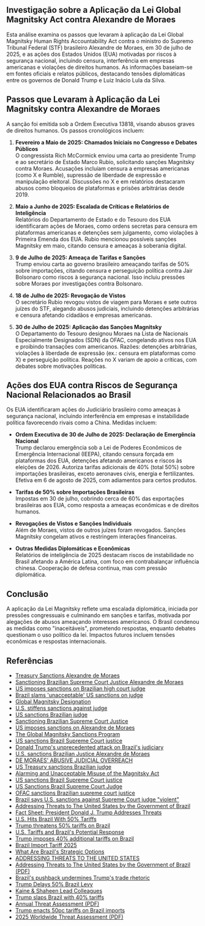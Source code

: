 ## Investigação sobre a Aplicação da Lei Global Magnitsky Act contra Alexandre de Moraes 

Esta análise examina os passos que levaram à aplicação da Lei Global Magnitsky Human Rights Accountability Act contra o ministro do Supremo Tribunal Federal (STF) brasileiro Alexandre de Moraes, em 30 de julho de 2025, e as ações dos Estados Unidos (EUA) motivadas por riscos à segurança nacional, incluindo censura, interferência em empresas americanas e violações de direitos humanos. As informações baseiam-se em fontes oficiais e relatos públicos, destacando tensões diplomáticas entre os governos de Donald Trump e Luiz Inácio Lula da Silva.


## Passos que Levaram à Aplicação da Lei Magnitsky contra Alexandre de Moraes

A sanção foi emitida sob a Ordem Executiva 13818, visando abusos graves de direitos humanos. Os passos cronológicos incluem:

1. **Fevereiro a Maio de 2025: Chamados Iniciais no Congresso e Debates Públicos**  
   O congressista Rich McCormick enviou uma carta ao presidente Trump e ao secretário de Estado Marco Rubio, solicitando sanções Magnitsky contra Moraes. Acusações incluíam censura a empresas americanas (como X e Rumble), supressão de liberdade de expressão e manipulação eleitoral. Discussões no X e em relatórios destacaram abusos como bloqueios de plataformas e prisões arbitrárias desde 2019.


2. **Maio a Junho de 2025: Escalada de Críticas e Relatórios de Inteligência**  
   Relatórios do Departamento de Estado e do Tesouro dos EUA identificaram ações de Moraes, como ordens secretas para censura em plataformas americanas e detenções sem julgamento, como violações à Primeira Emenda dos EUA. Rubio mencionou possíveis sanções Magnitsky em maio, citando censura e ameaças à soberania digital.


3. **9 de Julho de 2025: Ameaça de Tarifas e Sanções**  
   Trump enviou carta ao governo brasileiro ameaçando tarifas de 50% sobre importações, citando censura e perseguição política contra Jair Bolsonaro como riscos à segurança nacional. Isso incluiu pressões sobre Moraes por investigações contra Bolsonaro.


4. **18 de Julho de 2025: Revogação de Vistos**  
   O secretário Rubio revogou vistos de viagem para Moraes e sete outros juízes do STF, alegando abusos judiciais, incluindo detenções arbitrárias e censura afetando cidadãos e empresas americanas.


5. **30 de Julho de 2025: Aplicação das Sanções Magnitsky**  
   O Departamento do Tesouro designou Moraes na Lista de Nacionais Especialmente Designados (SDN) da OFAC, congelando ativos nos EUA e proibindo transações com americanos. Razões: detenções arbitrárias, violações à liberdade de expressão (ex.: censura em plataformas como X) e perseguição política.
 Reações no X variam de apoio a críticas, com debates sobre motivações políticas.


## Ações dos EUA contra Riscos de Segurança Nacional Relacionados ao Brasil

Os EUA identificaram ações do Judiciário brasileiro como ameaças à segurança nacional, incluindo interferência em empresas e instabilidade política favorecendo rivais como a China. Medidas incluem:

- **Ordem Executiva de 30 de Julho de 2025: Declaração de Emergência Nacional**  
  Trump declarou emergência sob a Lei de Poderes Econômicos de Emergência Internacional (IEEPA), citando censura forçada em plataformas dos EUA, detenções afetando americanos e riscos às eleições de 2026. Autoriza tarifas adicionais de 40% (total 50%) sobre importações brasileiras, exceto aeronaves civis, energia e fertilizantes.
 Efetiva em 6 de agosto de 2025, com adiamentos para certos produtos.


- **Tarifas de 50% sobre Importações Brasileiras**  
  Impostas em 30 de julho, cobrindo cerca de 60% das exportações brasileiras aos EUA, como resposta a ameaças econômicas e de direitos humanos.


- **Revogações de Vistos e Sanções Individuais**  
  Além de Moraes, vistos de outros juízes foram revogados. Sanções Magnitsky congelam ativos e restringem interações financeiras.


- **Outras Medidas Diplomáticas e Econômicas**  
  Relatórios de inteligência de 2025 destacam riscos de instabilidade no Brasil afetando a América Latina, com foco em contrabalançar influência chinesa. Cooperação de defesa continua, mas com pressão diplomática.


## Conclusão

A aplicação da Lei Magnitsky reflete uma escalada diplomática, iniciada por pressões congressuais e culminando em sanções e tarifas, motivada por alegações de abusos ameaçando interesses americanos. O Brasil condenou as medidas como "inaceitáveis", prometendo respostas, enquanto debates questionam o uso político da lei.
 Impactos futuros incluem tensões econômicas e respostas internacionais.

## Referências

- [Treasury Sanctions Alexandre de Moraes](https://home.treasury.gov/news/press-releases/sb0211)
- [Sanctioning Brazilian Supreme Court Justice Alexandre de Moraes](https://www.state.gov/releases/office-of-the-spokesperson/2025/07/sanctioning-brazilian-supreme-court-justice-alexandre-de-moraes-for-serious-human-rights-abuse)
- [US imposes sanctions on Brazilian high court judge](https://www.reuters.com/world/americas/us-imposes-sanctions-brazilian-high-court-judge-2025-07-30/)
- [Brazil slams 'unacceptable' US sanctions on judge](https://www.aljazeera.com/news/2025/7/30/us-sanctions-brazils-supreme-court-justice-overseeing-case-against-bolsonaro)
- [Global Magnitsky Designation](https://ofac.treasury.gov/recent-actions/20250730)
- [U.S. stiffens sanctions against judge](https://www.washingtonpost.com/world/2025/07/30/brazil-judges-sanctions-trump-moraes-lula/)
- [US sanctions Brazilian judge](https://www.politico.com/news/2025/07/30/us-sanctions-brazilian-judge-for-prosecuting-trump-ally-bolsonaro-00484538)
- [Sanctioning Brazilian Supreme Court Justice](https://br.usembassy.gov/sanctioning-brazilian-supreme-court-justice-alexandre-de-moraes-for-serious-human-rights-abuse/)
- [US imposes sanctions on Alexandre de Moraes](https://www.reuters.com/world/americas/us-imposes-sanctions-alexandre-de-moraes-brazil-treasury-website-shows-2025-07-30/)
- [The Global Magnitsky Sanctions Program](https://www.state.gov/global-magnitsky-act)
- [US sanctions Brazil Supreme Court justice](https://abcnews.go.com/International/wireStory/us-sanctions-brazils-supreme-court-justice-overseeing-case-124215915)
- [Donald Trump's unprecedented attack on Brazil's judiciary](https://www.economist.com/the-americas/2025/07/31/donald-trumps-unprecedented-attack-on-brazils-judiciary)
- [U.S. sanctions Brazilian Justice Alexandre de Moraes](https://www.brasildefato.com.br/2025/07/30/u-s-sanctions-brazilian-justice-alexandre-de-moraes-based-on-the-magnitsky-act/)
- [DE MORAES' ABUSIVE JUDICIAL OVERREACH](https://www.fsrc.kn/international-sanctions/1378-treasury-sanctions-alexandre-de-moraes-dated-30-july-2025)
- [US Treasury sanctions Brazilian judge](https://www.lemonde.fr/en/international/article/2025/07/30/us-treasury-sanctions-brazilian-judge-overseeing-bolsonaro-trial_6743911_4.html)
- [Alarming and Unacceptable Misuse of the Magnitsky Act](https://transparenciainternacional.org.br/posts/public-statement-alarming-and-unacceptable-misuse-of-the-magnitsky-act/)
- [US sanctions Brazil Supreme Court justice](https://www.courthousenews.com/us-sanctions-brazil-supreme-court-justice-overseeing-bolsonaro-trial/)
- [US Sanctions Brazil Supreme Court Judge](https://www.bloomberg.com/news/articles/2025-07-30/us-sanctions-brazil-supreme-court-justice-over-bolsonaro-case)
- [OFAC sanctions Brazilian supreme court justice](https://energy-analytics-institute.org/2025/07/30/ofac-sanctions-brazilian-supreme-court-justice-alexandre-de-moraes/)
- [Brazil says U.S. sanctions against Supreme Court judge "violent"](https://english.news.cn/20250731/cd0a94e06a344ad8afafd7730eb836bc/c.html)
- [Addressing Threats to The United States by the Government of Brazil](https://www.whitehouse.gov/presidential-actions/2025/07/addressing-threats-to-the-us/)
- [Fact Sheet: President Donald J. Trump Addresses Threats](https://www.whitehouse.gov/fact-sheets/2025/07/fact-sheet-president-donald-j-trump-addresses-threats-to-the-united-states-from-the-government-of-brazil/)
- [U.S. Hits Brazil With 50% Tariffs](https://www.nytimes.com/2025/07/30/world/americas/trump-sanctions-brazil-judge-bolsonaro.html)
- [Trump threatens 50% tariffs on Brazil](https://www.cnn.com/2025/07/09/economy/tariff-letters-trump)
- [U.S. Tariffs and Brazil's Potential Response](https://www.globalpolicywatch.com/2025/07/u-s-tariffs-and-brazils-potential-response-a-guide-for-businesses/)
- [Trump imposes 40% additional tariffs on Brazil](https://www.cnbctv18.com/world/donald-trump-imposes-50-pc-tariffs-on-brazil-threat-to-united-states-economy-security-luiz-inacio-lula-da-silva-19646538.htm)
- [Brazil Import Tariff 2025](https://gava.com/us-brazil-tariff-2025-u-s-increases-import-duties-to-50-via-executive-order/)
- [What Are Brazil's Strategic Options](https://www.csis.org/analysis/what-are-brazils-strategic-options-response-us-tariffs)
- [ADDRESSING THREATS TO THE UNITED STATES](https://www.defesanet.com.br/geopolitica/agenda-trump/addressing-threats-to-the-united-states-by-the-government-of-brazil/)
- [Addressing Threats to The United States by the Government of Brazil (PDF)](https://static.poder360.com.br/2025/07/Decreto-Trump-tarifa-50-Brasil-30jul2025-versao-oficial.pdf)
- [Brazil's pushback undermines Trump's trade rhetoric](https://www.bsg.ox.ac.uk/blog/brazils-pushback-undermines-trumps-trade-rhetoric)
- [Trump Delays 50% Brazil Levy](https://www.bloomberg.com/news/articles/2025-07-30/trump-orders-50-tariffs-on-brazil-to-come-into-effect-in-7-days)
- [Kaine & Shaheen Lead Colleagues](https://www.kaine.senate.gov/press-releases/kaine-and-shaheen-lead-colleagues-in-urging-trump-to-end-threats-of-tariffs-on-brazil)
- [Trump slaps Brazil with 40% tariffs](https://www.washingtonexaminer.com/news/white-house/3486657/trump-brazil-40-percent-tariffs-national-security-threat/)
- [Annual Threat Assessment (PDF)](https://www.dni.gov/files/ODNI/documents/assessments/ATA-2025-Unclassified-Report.pdf)
- [Trump enacts 50pc tariffs on Brazil imports](https://www.argusmedia.com/en/news-and-insights/latest-market-news/2715953-trump-enacts-50pc-tariffs-on-brazil-imports-update)
- [2025 Worldwide Threat Assessment (PDF)](https://armedservices.house.gov/uploadedfiles/2025_dia_statement_for_the_record.pdf)
  